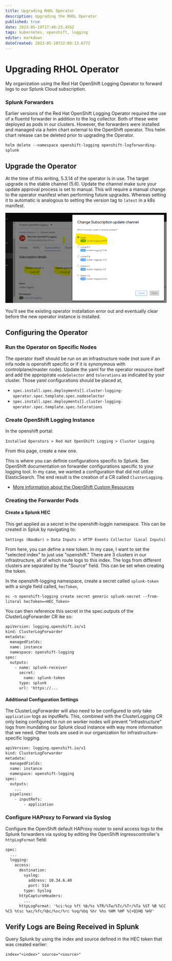 ```yaml
---
title: Upgrading RHOL Operator
description: Upgrading the RHOL Operator
published: true
date: 2023-05-19T17:40:23.455Z
tags: kubernetes, openshift, logging
editor: markdown
dateCreated: 2023-05-18T22:08:13.677Z
---
```


# Upgrading RHOL Operator

My organization using the Red Hat OpenShift Logging Operator to forward logs to our Splunk Cloud subscription. 

### Splunk Forwarders

Earlier versions of the Red Hat OpenShift Logging Operator required the use of a fluentd forwarder in addition to the log collector. Both of these were deployed as pods in our clusters. However, the forwarders were installed and managed via a helm chart external to the OpenShift operator. This helm chart release can be deleted prior to upgrading the Operator. 

```
helm delete --namespace openshift-logging openshift-logforwarding-splunk
```

## Upgrade the Operator

At the time of this writing, 5.3.14 of the operator is in use. The target upgrade is the stable channel (5.6). Update the channel make sure your update approval process is set to manual. This will require a manual change to the operator manifest when performing future upgrades. Whereas setting it to automatic is analogous to setting the version tag to `latest` in a k8s manifest. 

![operator-settings.png](/operator-settings.png)

You'll see the existing operator installation error out and eventually clear before the new operator instance is installed. 

## Configuring the Operator

### Run the Operator on Specific Nodes

The operator itself should be run on an infrastructure node (not sure if an infa node is openshift specific or if it is synonymous with controlplane/master node). Update the yaml for the operator resource itself and add the appropirate `nodeSelector` and `tolerations` as indicated by your cluster. Those yaml configurations should be placed at,

- `spec.install.spec.deployments[].cluster-logging-operator.spec.template.spec.nodeselector`
- `spec.install.spec.deployments[].cluster-logging-operator.spec.template.spec.tolerations`

### Create OpenShift Logging Instance

In the openshift portal:

`Installed Operators > Red Hat OpenShift Logging > Cluster Logging`

From this page, create a new one.

This is where you can definie configurations specific to Splunk. See OpenShift documentation on forwarder configurations specific to your logging tool. In my case, we wanted a configuration that did not utilize ElasticSearch. The end result is the creation of a CR called `ClusterLogging`.

- [More information about the OpenShift Custom Resources](https://docs.openshift.com/container-platform/4.10/logging/cluster-logging.html#cluster-logging-about_cluster-logging)

### Creating the Forwarder Pods

#### Create a Splunk HEC

This get applied as a secret in the openshift-loggin namespace. This can be created in Spluk by navigating to:

`Settings (NavBar) > Data Inputs > HTTP Events Collector (Local Inputs)`

From here, you can define a new token. In my case, I want to set the "selected index" to just use "openshift." There are 3 clusters in our infrastructure, all of which route logs to this index. The logs from different clusters are separated by the "Source" field. This can be set when creating the token.

In the openshift-logging namespace, create a secret called `splunk-token` with a single field called, `hecToken`,

```
oc -n openshift-logging create secret generic splunk-secret --from-literal hecToken=<HEC_Token>
```

You can then reference this secret in the spec.outputs of the ClusterLogForwarder CR ike so:

```
apiVersion: logging.openshift.io/v1
kind: ClusterLogForwarder
metadata:
  managedFields:
  name: instance
  namespace: openshift-logging
spec:
  outputs:
    - name: splunk-receiver
      secret:
        name: splunk-token
      type: splunk
      url: 'https://...
```

#### Additional Configuration Settings

The ClusterLogForwarder will also need to be configured to only take `application` logs as inputRefs. This, combined with the ClusterLogging CR only being configured to run on worker nodes will prevent "infrastructure" logs from inundating our Splunk cloud instance with way more information that we need. Other tools are used in our organization for infrastructure-specific logging.

```
apiVersion: logging.openshift.io/v1
kind: ClusterLogForwarder
metadata:
  managedFields:
  name: instance
  namespace: openshift-logging
spec:
  outputs:
    ...
  pipelines:
    - inputRefs:
        - application
```

### Configure HAProxy to Forward via Syslog

Configure the OpenShift default HAProxy router to send access logs to the Splunk forwarders via syslog by editing the OpenShift ingresscontroller's `httpLogFormat` field: 

```
spec:
  ...
  logging:
    access:
      destination:
        syslog:
          address: 10.34.6.40
          port: 514
        type: Syslog
      httpCaptureHeaders:
        ...
      httpLogFormat: '%ci:%cp %ft %b/%s %TR/%Tw/%Tc/%Tr/%Ta %ST %B %CC %CS %tsc %ac/%fc/%bc/%sc/%rc %sq/%bq %hr %hs %HM %HP %{+Q}HQ %HV'
```

## Verify Logs are Being Received in Splunk

Query Splunk by using the index and source defined in the HEC token that was created earlier: 

```
index="<index>" source="<source>"
```

